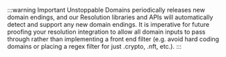 :::warning Important
Unstoppable Domains periodically releases new domain endings, and our Resolution libraries and APIs will automatically detect and support any new domain endings. It is imperative for future proofing your resolution integration to allow all domain inputs to pass through rather than implementing a front end filter (e.g. avoid hard coding domains or placing a regex filter for just .crypto, .nft, etc.).
:::
